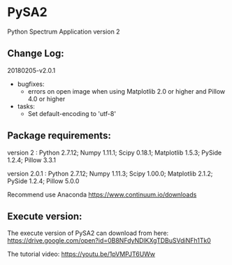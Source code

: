 # PySA2
Python Spectrum Application version 2

Change Log:
-----------
20180205-v2.0.1
 * bugfixes:
    - errors on open image when using Matplotlib 2.0 or higher and Pillow 4.0 or higher 
 * tasks:
    - Set default-encoding to 'utf-8'

Package requirements: 
---------------------
version 2     : Python 2.7.12; Numpy 1.11.1; Scipy 0.18.1; Matplotlib 1.5.3; PySide 1.2.4; Pillow 3.3.1

version 2.0.1 : Python 2.7.12; Numpy 1.11.3; Scipy 1.00.0; Matplotlib 2.1.2; PySide 1.2.4; Pillow 5.0.0

Recommend use Anaconda https://www.continuum.io/downloads 


Execute version: 
----------------
The execute version of PySA2 can download from here:
https://drive.google.com/open?id=0B8NFdyNDlKXgTDBuSVdiNFh1Tk0

The tutorial video:
https://youtu.be/1pVMPJT6UWw
